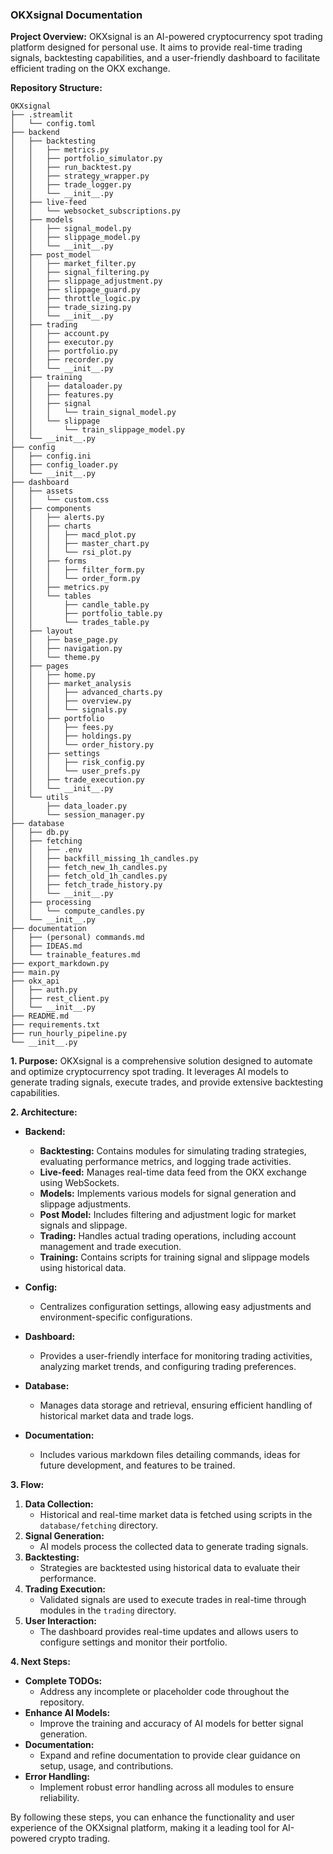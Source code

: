 ### OKXsignal Documentation

**Project Overview:**
OKXsignal is an AI-powered cryptocurrency spot trading platform designed for personal use. It aims to provide real-time trading signals, backtesting capabilities, and a user-friendly dashboard to facilitate efficient trading on the OKX exchange.

**Repository Structure:**

```
OKXsignal
├── .streamlit
│   └── config.toml
├── backend
│   ├── backtesting
│   │   ├── metrics.py
│   │   ├── portfolio_simulator.py
│   │   ├── run_backtest.py
│   │   ├── strategy_wrapper.py
│   │   ├── trade_logger.py
│   │   └── __init__.py
│   ├── live-feed
│   │   └── websocket_subscriptions.py
│   ├── models
│   │   ├── signal_model.py
│   │   ├── slippage_model.py
│   │   └── __init__.py
│   ├── post_model
│   │   ├── market_filter.py
│   │   ├── signal_filtering.py
│   │   ├── slippage_adjustment.py
│   │   ├── slippage_guard.py
│   │   ├── throttle_logic.py
│   │   ├── trade_sizing.py
│   │   └── __init__.py
│   ├── trading
│   │   ├── account.py
│   │   ├── executor.py
│   │   ├── portfolio.py
│   │   ├── recorder.py
│   │   └── __init__.py
│   ├── training
│   │   ├── dataloader.py
│   │   ├── features.py
│   │   ├── signal
│   │   │   └── train_signal_model.py
│   │   └── slippage
│   │       └── train_slippage_model.py
│   └── __init__.py
├── config
│   ├── config.ini
│   ├── config_loader.py
│   └── __init__.py
├── dashboard
│   ├── assets
│   │   └── custom.css
│   ├── components
│   │   ├── alerts.py
│   │   ├── charts
│   │   │   ├── macd_plot.py
│   │   │   ├── master_chart.py
│   │   │   └── rsi_plot.py
│   │   ├── forms
│   │   │   ├── filter_form.py
│   │   │   └── order_form.py
│   │   ├── metrics.py
│   │   └── tables
│   │       ├── candle_table.py
│   │       ├── portfolio_table.py
│   │       └── trades_table.py
│   ├── layout
│   │   ├── base_page.py
│   │   ├── navigation.py
│   │   └── theme.py
│   ├── pages
│   │   ├── home.py
│   │   ├── market_analysis
│   │   │   ├── advanced_charts.py
│   │   │   ├── overview.py
│   │   │   └── signals.py
│   │   ├── portfolio
│   │   │   ├── fees.py
│   │   │   ├── holdings.py
│   │   │   └── order_history.py
│   │   ├── settings
│   │   │   ├── risk_config.py
│   │   │   └── user_prefs.py
│   │   ├── trade_execution.py
│   │   └── __init__.py
│   └── utils
│       ├── data_loader.py
│       └── session_manager.py
├── database
│   ├── db.py
│   ├── fetching
│   │   ├── .env
│   │   ├── backfill_missing_1h_candles.py
│   │   ├── fetch_new_1h_candles.py
│   │   ├── fetch_old_1h_candles.py
│   │   ├── fetch_trade_history.py
│   │   └── __init__.py
│   ├── processing
│   │   └── compute_candles.py
│   └── __init__.py
├── documentation
│   ├── (personal) commands.md
│   ├── IDEAS.md
│   └── trainable_features.md
├── export_markdown.py
├── main.py
├── okx_api
│   ├── auth.py
│   ├── rest_client.py
│   └── __init__.py
├── README.md
├── requirements.txt
├── run_hourly_pipeline.py
└── __init__.py
```

**1. Purpose:**
OKXsignal is a comprehensive solution designed to automate and optimize cryptocurrency spot trading. It leverages AI models to generate trading signals, execute trades, and provide extensive backtesting capabilities.

**2. Architecture:**
- **Backend:**
  - **Backtesting:** Contains modules for simulating trading strategies, evaluating performance metrics, and logging trade activities.
  - **Live-feed:** Manages real-time data feed from the OKX exchange using WebSockets.
  - **Models:** Implements various models for signal generation and slippage adjustments.
  - **Post Model:** Includes filtering and adjustment logic for market signals and slippage.
  - **Trading:** Handles actual trading operations, including account management and trade execution.
  - **Training:** Contains scripts for training signal and slippage models using historical data.

- **Config:**
  - Centralizes configuration settings, allowing easy adjustments and environment-specific configurations.

- **Dashboard:**
  - Provides a user-friendly interface for monitoring trading activities, analyzing market trends, and configuring trading preferences.

- **Database:**
  - Manages data storage and retrieval, ensuring efficient handling of historical market data and trade logs.

- **Documentation:**
  - Includes various markdown files detailing commands, ideas for future development, and features to be trained.

**3. Flow:**
1. **Data Collection:**
   - Historical and real-time market data is fetched using scripts in the `database/fetching` directory.
2. **Signal Generation:**
   - AI models process the collected data to generate trading signals.
3. **Backtesting:**
   - Strategies are backtested using historical data to evaluate their performance.
4. **Trading Execution:**
   - Validated signals are used to execute trades in real-time through modules in the `trading` directory.
5. **User Interaction:**
   - The dashboard provides real-time updates and allows users to configure settings and monitor their portfolio.

**4. Next Steps:**
- **Complete TODOs:**
  - Address any incomplete or placeholder code throughout the repository.
- **Enhance AI Models:**
  - Improve the training and accuracy of AI models for better signal generation.
- **Documentation:**
  - Expand and refine documentation to provide clear guidance on setup, usage, and contributions.
- **Error Handling:**
  - Implement robust error handling across all modules to ensure reliability.

By following these steps, you can enhance the functionality and user experience of the OKXsignal platform, making it a leading tool for AI-powered crypto trading.
